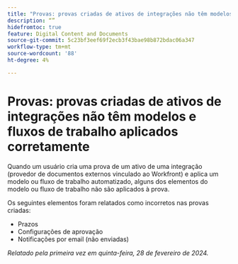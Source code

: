 ```yaml
---
title: "Provas: provas criadas de ativos de integrações não têm modelos e workflows aplicados corretamente"
description: “”
hidefromtoc: true
feature: Digital Content and Documents
source-git-commit: 5c23bf3eef69f2ecb3f43bae98b872bdac06a347
workflow-type: tm+mt
source-wordcount: '88'
ht-degree: 4%

---
```



# Provas: provas criadas de ativos de integrações não têm modelos e fluxos de trabalho aplicados corretamente

Quando um usuário cria uma prova de um ativo de uma integração (provedor de documentos externos vinculado ao Workfront) e aplica um modelo ou fluxo de trabalho automatizado, alguns dos elementos do modelo ou fluxo de trabalho não são aplicados à prova.

Os seguintes elementos foram relatados como incorretos nas provas criadas:

* Prazos
* Configurações de aprovação
* Notificações por email (não enviadas)

_Relatado pela primeira vez em quinta-feira, 28 de fevereiro de 2024._
